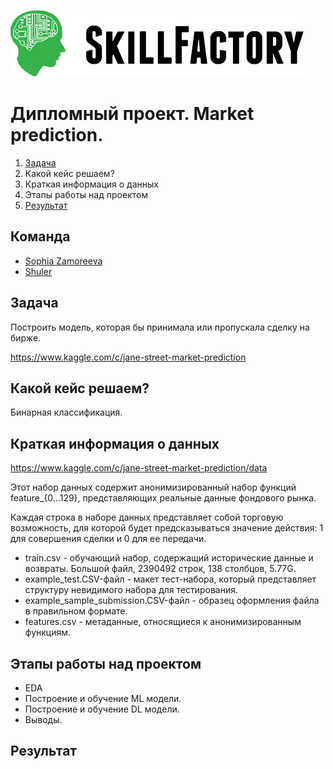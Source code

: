 ![Title PNG "Skill Factory"](skillfactory_logo.png)
# Дипломный проект. Market prediction. 
<!-- vim-markdown-toc Redcarpet -->

1. [Задача](#задача)
2. Какой кейс решаем?
3. Краткая информация о данных
4. Этапы работы над проектом
5. [Результат](#Результат)

<!-- vim-markdown-toc -->
## Команда
* [Sophia Zamoreeva](https://sfdatasciencecourse.slack.com/archives/D0187AWUYFQ)
* [Shuler](https://sfdatasciencecourse.slack.com/archives/D017GFWS42V)

## Задача
Построить модель, которая бы принимала или пропускала сделку на бирже.

https://www.kaggle.com/c/jane-street-market-prediction

## Какой кейс решаем?
Бинарная классификация. 

## Краткая информация о данных

https://www.kaggle.com/c/jane-street-market-prediction/data

 Этот набор данных содержит анонимизированный набор функций feature_{0...129}, представляющих реальные данные фондового рынка. 
 
 Каждая строка в наборе данных представляет собой торговую возможность, для которой будет предсказываться значение действия: 1 для совершения сделки и 0 для ее передачи. 

*	train.csv - обучающий набор, содержащий исторические данные и возвраты. Большой файл, 2390492 строк, 138 столбцов, 5.77G.
*	example_test.CSV-файл - макет тест-набора, который представляет структуру невидимого набора для тестирования. 
*	example_sample_submission.CSV-файл - образец оформления файла в правильном формате.
*	features.csv - метаданные, относящиеся к анонимизированным функциям.


## Этапы работы над проектом
 * EDA
 * Построение и обучение ML модели.
 * Построение и обучение DL модели.
 * Выводы.
 
## Результат

